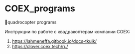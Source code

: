 # COEX_programs
🚁quadrocopter programs

Инструкции по работе с квадракоптерам компании COEX:
1. https://lahmeneffa.gitbook.io/docs-tkuik/
2. https://clover.coex.tech/ru/
